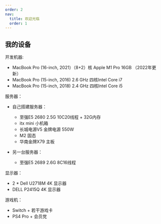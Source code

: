 ```yaml
---
order: 2
nav:
  title: 欢迎光临
  order: 1
---
```


## 我的设备


开发机器: 

- MacBook Pro (16-inch, 2021）（8+2）核 Apple M1 Pro 16GB （2022年更新）
- MacBook Pro (15-inch, 2016) 2.6 GHz 四核Intel Core i7
- MacBook Pro (15-inch, 2018) 2.4 GHz 四核Intel Core i5

服务器：

- 自己搭建服务器：
  - 至强E5 2680 2.5G 10C20线程 + 32G内存 
  - itx mini 小机箱
  - 长城电源V5 金牌电源 550W
  - M2 固态
  - 华南金牌X79 主板

- 另一台服务器：
  - 至强E5 2689 2.6G 8C16线程

显示器：
- 2 * Dell U2718M 4K 显示器
- DELL P2415Q 4K 显示器

游戏机：
- Switch + 若干游戏卡
- PS4 Pro + 会员党
